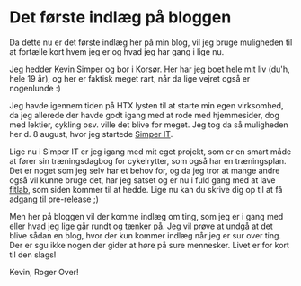 # Det første indlæg på bloggen
Da dette nu er det første indlæg her på min blog, vil jeg bruge muligheden til at fortælle kort hvem jeg er og hvad jeg har gang i lige nu.

Jeg hedder Kevin Simper og bor i Korsør. Her har jeg boet hele mit liv (du'h, hele 19 år), og her er faktisk meget rart, når da lige vejret også er nogenlunde :)

Jeg havde igennem tiden på HTX lysten til at starte min egen virksomhed, da jeg allerede der havde godt igang med at rode med hjemmesider, dog med lektier, cykling osv. ville det blive for meget. Jeg tog da så muligheden her d. 8 august, hvor jeg startede [Simper IT](http://simperit.dk).

Lige nu i Simper IT er jeg igang med mit eget projekt, som er en smart måde at fører sin træningsdagbog for cykelrytter, som også har en træningsplan. Det er noget som jeg selv har et behov for, og da jeg tror at mange andre også vil kunne bruge det, har jeg satset og er nu i fuld gang med at lave [fitlab](http://www.fitlab.dk), som siden kommer til at hedde. 
Lige nu kan du skrive dig op til at få adgang til pre-release ;) 

Men her på bloggen vil der komme indlæg om ting, som jeg er i gang med eller hvad jeg lige går rundt og tænker på. Jeg vil prøve at undgå at det blive sådan en blog, hvor der kun kommer indlæg når jeg er sur over ting. Der er sgu ikke nogen der gider at høre på sure mennesker. Livet er for kort til den slags!

Kevin, Roger Over!